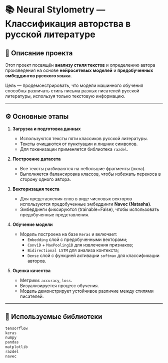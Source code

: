 # 📚 Neural Stylometry — Классификация авторства в русской литературе

## 🧠 Описание проекта

Этот проект посвящён **анализу стиля текстов** и определению автора произведения на основе **нейросетевых моделей** и **предобученных эмбеддингов русского языка**.

Цель — продемонстрировать, что модели машинного обучения способны различать стиль письма разных писателей русской литературы, используя только текстовую информацию.

---

## ⚙️ Основные этапы

1. **Загрузка и подготовка данных**
   - Используются тексты пяти классиков русской литературы.
   - Тексты очищаются от пунктуации и лишних символов.
   - Для токенизации применяется библиотека `razdel`.

2. **Построение датасета**
   - Все тексты разбиваются на небольшие фрагменты (окна).
   - Выполняется балансировка классов, чтобы избежать перекоса в сторону одного автора.

3. **Векторизация текста**
   - Для представления слов в виде числовых векторов используются предобученные эмбеддинги **Navec (Natasha)**.
   - Эмбеддинги фиксируются (trainable=False), чтобы использовать предобученные представления.

4. **Обучение модели**
   - Модель построена на базе `Keras` и включает:
     - `Embedding` слой с предобученными векторами;
     - `Conv1D` + `MaxPooling1D` для извлечения признаков;
     - `Bidirectional LSTM` для анализа контекста;
     - `Dense` слой с функцией активации `softmax` для классификации авторов.

5. **Оценка качества**
   - Метрики: `accuracy`, `loss`.
   - Визуализируется процесс обучения.
   - Модель демонстрирует устойчивое различие между стилями писателей.

---

## 🧩 Используемые библиотеки

```python
tensorflow
keras
numpy
pandas
matplotlib
razdel
navec
